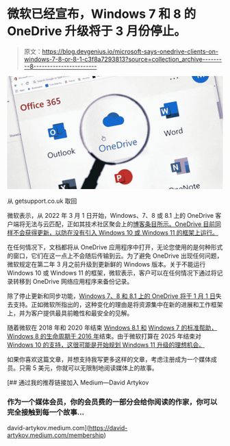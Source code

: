 # 微软已经宣布，Windows 7 和 8 的 OneDrive 升级将于 3 月份停止。

> 原文：<https://blog.devgenius.io/microsoft-says-onedrive-clients-on-windows-7-8-or-8-1-c3f8a7293813?source=collection_archive---------8----------------------->

![](img/01fb34f856e1b35b4323bc23344cbc25.png)

从 getsupport.co.uk 取回

微软表示，从 2022 年 3 月 1 日开始，Windows、7、8 或 8.1 上的 OneDrive 客户端将无法与云匹配，正如其技术社区聚会上的[博客条目所示。OneDrive 目前同样不会获得更新，以防在没有引入 Windows 10 或 Windows 11 的框架上运行。](https://techcommunity.microsoft.com/t5/microsoft-onedrive-blog/end-of-support-for-onedrive-desktop-application-on-windows-7-8/ba-p/2929066)

在任何情况下，文档都将从 OneDrive 应用程序中打开，无论您使用的是何种形式的窗口，它们在这一点上不会随后传输到云。为了避免 OneDrive 出现任何问题，微软规定在第二年 3 月之前升级到更新鲜的 Windows 版本。关于不能运行 Windows 10 或 Windows 11 的框架，微软表示，客户可以在任何情况下通过将记录转移到 OneDrive 网络应用程序来备份记录。

除了停止更新和同步功能，[Windows 7、8 和 8.1 上的 OneDrive 将于 1 月 1 日](https://support.microsoft.com/en-us/office/onedrive-sync-app-no-longer-supported-on-windows-7-8-or-8-1-a3bd41c7-5f82-42c3-aa46-de782581be2a)失去支持。正如微软所指出的，这种变化的理由是将资源集中在新的进展和工作框架上，并为客户提供最具前瞻性和最安全的见解。

随着微软在 2018 年和 2020 年结束 [Windows 8.1 和](https://docs.microsoft.com/en-us/lifecycle/products/windows-81) [Windows 7 的标准帮助，Windows 8 的](https://www.theverge.com/2020/1/14/21065122/microsoft-windows-7-end-of-support-lifecycle-millions-pcs)[生命周期于 2016 年](https://docs.microsoft.com/en-us/lifecycle/products/windows-8)结束。由于微软打算在 2025 年结束对 [Windows 10 的支持，这很可能是开始规划 Windows 11 升级的理想机会。](https://www.theverge.com/2021/6/14/22533018/microsoft-windows-10-end-support-date)

如果你喜欢这篇文章，并想支持我写更多这样的文章，考虑注册成为一个媒体成员。只需 5 美元，你就可以无限制地阅读媒体上的故事。

[](https://david-artykov.medium.com/membership) [## 通过我的推荐链接加入 Medium—David Artykov

### 作为一个媒体会员，你的会员费的一部分会给你阅读的作家，你可以完全接触到每一个故事…

david-artykov.medium.com](https://david-artykov.medium.com/membership)